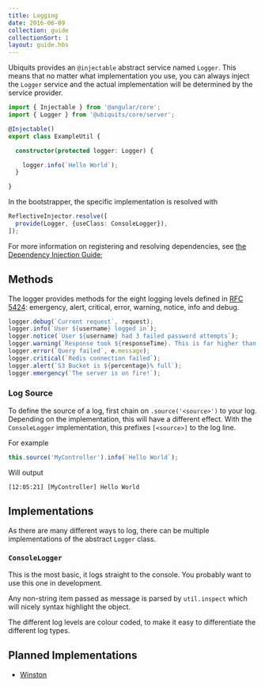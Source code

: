 ```yaml
---
title: Logging
date: 2016-06-09
collection: guide
collectionSort: 1
layout: guide.hbs
---
```


Ubiquits provides an `@injectable` abstract service named `Logger`. This means that no matter what implementation you use,
 you can always inject the `Logger` service and the actual implementation will be determined by the service provider.
 

```typescript
import { Injectable } from '@angular/core';
import { Logger } from '@ubiquits/core/server';

@Injectable()
export class ExampleUtil {

  constructor(protected logger: Logger) {

    logger.info(`Hello World`);
  }

}

```

In the bootstrapper, the specific implementation is resolved with
```typescript
ReflectiveInjector.resolve([
  provide(Logger, {useClass: ConsoleLogger}),
]);
```

For more information on registering and resolving dependencies, see [the Dependency Injection Guide](/guide/dependency-injection); 

## Methods

The logger provides methods for the eight logging levels defined in [RFC 5424](http://tools.ietf.org/html/rfc5424): 
emergency, alert, critical, error, warning, notice, info and debug.

```typescript
logger.debug(`Current request`, request);
logger.info(`User ${username} logged in`);
logger.notice(`User ${username} had 3 failed password attempts`);
logger.warning(`Response took ${responseTime}. This is far higher than normal`);
logger.error(`Query failed`, e.message);
logger.critical(`Redis connection failed`);
logger.alert(`S3 Bucket is ${percentage}% full`);
logger.emergency(`The server is on fire!`);
```

### Log Source
To define the source of a log, first chain on `.source('<source>')` to your log.
Depending on the implementation, this will have a different effect. With the `ConsoleLogger` implementation, this prefixes
`[<source>]` to the log line.

For example
```typescript
this.source('MyController').info(`Hello World`);
```
Will output

```
[12:05:21] [MyController] Hello World
```

## Implementations
As there are many different ways to log, there can be multiple implementations of the abstract `Logger` class.

### `ConsoleLogger`

This is the most basic, it logs straight to the console. You probably want to use this one in development.

Any non-string item passed as message is parsed by `util.inspect` which will nicely syntax highlight the object.

The different log levels are colour coded, to make it easy to differentiate the different log types.

## Planned Implementations
* [Winston](https://github.com/winstonjs/winston)
